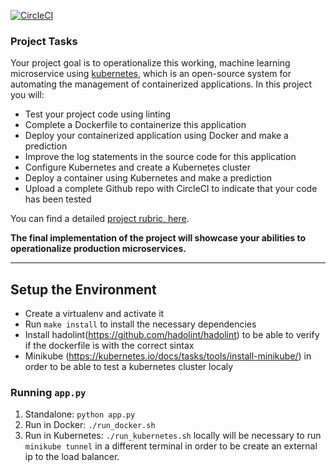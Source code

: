 [![CircleCI](https://circleci.com/gh/dante-saggin/operational-microservice.svg?style=svg)](https://circleci.com/gh/dante-saggin/operational-microservice)


### Project Tasks

Your project goal is to operationalize this working, machine learning microservice using [kubernetes](https://kubernetes.io/), which is an open-source system for automating the management of containerized applications. In this project you will:
* Test your project code using linting
* Complete a Dockerfile to containerize this application
* Deploy your containerized application using Docker and make a prediction
* Improve the log statements in the source code for this application
* Configure Kubernetes and create a Kubernetes cluster
* Deploy a container using Kubernetes and make a prediction
* Upload a complete Github repo with CircleCI to indicate that your code has been tested

You can find a detailed [project rubric, here](https://review.udacity.com/#!/rubrics/2576/view).

**The final implementation of the project will showcase your abilities to operationalize production microservices.**

---

## Setup the Environment

* Create a virtualenv and activate it
* Run `make install` to install the necessary dependencies
* Install hadolint(https://github.com/hadolint/hadolint) to be able to verify if the dockerfile is with the correct sintax
* Minikube (https://kubernetes.io/docs/tasks/tools/install-minikube/) in order to be able to test a kubernetes cluster localy

### Running `app.py`

1. Standalone:  `python app.py`
2. Run in Docker:  `./run_docker.sh`
3. Run in Kubernetes:  `./run_kubernetes.sh` locally will be necessary to run ``minikube tunnel`` in a different terminal in order to be create an external ip to the load balancer.


